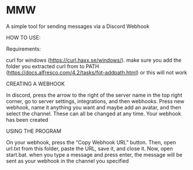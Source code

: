 # MMW
A simple tool for sending messages via a Discord Webhook

HOW TO USE:

Requirements:

curl for windows (https://curl.haxx.se/windows/). make sure you add the folder you extracted curl from to PATH (https://docs.alfresco.com/4.2/tasks/fot-addpath.html) or this will not work


CREATING A WEBHOOK

In discord, press the arrow to the right of the server name in the top right corner, go to server settings, integrations, and then webhooks. Press new webhook, name it anything you want and maybe add an avatar, and then select the channel. These can all be changed at any time. Your webhook has been created


USING THE PROGRAM

On your webhook, press the “Copy Webhook URL” button. Then, open url.txt from this folder, paste the URL, save it, and close it. Now, open start.bat. when you type a message and press enter, the message will be sent as your webhook in the channel you specified
